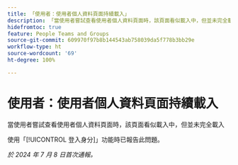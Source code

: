 ```yaml
---
title: 「使用者：使用者個人資料頁面持續載入」
description: 「當使用者嘗試查看使用者個人資料頁面時，該頁面看似載入中，但並未完全載入。」
hidefromtoc: true
feature: People Teams and Groups
source-git-commit: 609970f97b8b144543ab758039da5f778b3bb29e
workflow-type: ht
source-wordcount: '69'
ht-degree: 100%

---
```



# 使用者：使用者個人資料頁面持續載入

當使用者嘗試查看使用者個人資料頁面時，該頁面看似載入中，但並未完全載入

使用「[!UICONTROL 登入身分]」功能時已報告此問題。

_於 2024 年 7 月 8 日首次通報。_
